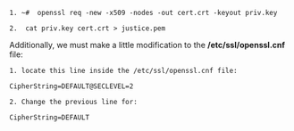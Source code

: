 ```
1. ~#  openssl req -new -x509 -nodes -out cert.crt -keyout priv.key

2.  cat priv.key cert.crt > justice.pem
```

Additionally, we must make a little modification to the **/etc/ssl/openssl.cnf** file:

```
1. locate this line inside the /etc/ssl/openssl.cnf file:

CipherString=DEFAULT@SECLEVEL=2

2. Change the previous line for:

CipherString=DEFAULT
```

